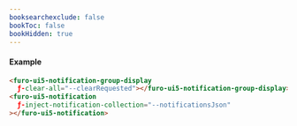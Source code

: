 ```yaml
---
booksearchexclude: false
bookToc: false
bookHidden: true
---
```


#### Example

<script type="module" src="/init.js"></script>
<furo-demo-snippet>
<template>
<furo-vertical-flex>
<div>
<furo-ui5-button @-click="--showNotificationClicked" design="Emphasized">show notifications</furo-ui5-button>
<furo-ui5-button @-click="--clearRequested">clear messages</furo-ui5-button> 
</div>
<div flex scroll>
<furo-ui5-notification-group-display 
  ƒ-clear-all="--clearRequested"></furo-ui5-notification-group-display>
<furo-ui5-notification 
  ƒ-inject-notification-collection="--notificationsJson"
></furo-ui5-notification>
</div>
</furo-vertical-flex>
<furo-fetch-json
  ƒ-fetch="--showNotificationClicked"
  src="/notification/notifications.json"
  @-data="--notificationsJson"
></furo-fetch-json>
</template>
</furo-demo-snippet>

```html
<furo-ui5-notification-group-display 
  ƒ-clear-all="--clearRequested"></furo-ui5-notification-group-display>
<furo-ui5-notification 
  ƒ-inject-notification-collection="--notificationsJson"
></furo-ui5-notification>
```
